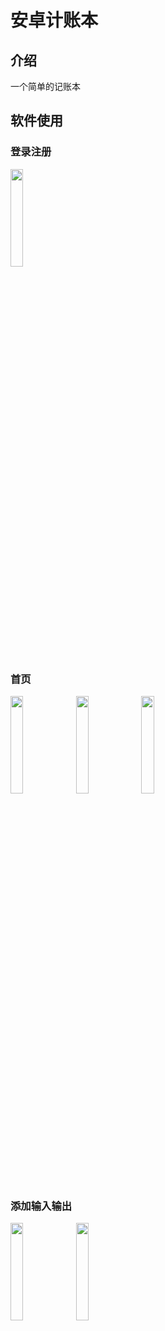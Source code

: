 # 安卓计账本

## 介绍
一个简单的记账本

## 软件使用

### 登录注册
<image src="https://user-images.githubusercontent.com/78332649/217417974-0abd524a-061d-4a31-bbca-2c810d0f552b.jpg" width="20%"/>

### 首页
<image src="https://user-images.githubusercontent.com/78332649/217418215-a57a3915-ceab-45fd-b602-97e57209471e.jpg" width="20%"/>
<image src="https://user-images.githubusercontent.com/78332649/217418221-52031023-6284-4447-95ad-88fb7e791925.jpg" width="20%"/>
<image src="https://user-images.githubusercontent.com/78332649/217418226-9a4b6a9f-b140-4f35-b676-ca5d447a72ae.jpg" width="20%"/>

### 添加输入输出
<image src="https://user-images.githubusercontent.com/78332649/217418232-3d431659-b81e-4812-afa7-122e0d82e659.jpg" width="20%"/>
<image src="https://user-images.githubusercontent.com/78332649/217418235-a35d8d6e-7c37-4960-b3ed-98cf1bcd75e1.jpg" width="20%"/>
